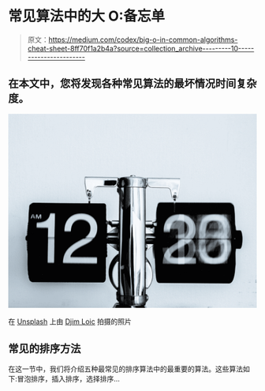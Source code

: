 # 常见算法中的大 O:备忘单

> 原文：<https://medium.com/codex/big-o-in-common-algorithms-cheat-sheet-8ff70f1a2b4a?source=collection_archive---------10----------------------->

## 在本文中，您将发现各种常见算法的最坏情况时间复杂度。

![](img/cd379f7d5a675d9ae6e9b303bffb61e7.png)

在 [Unsplash](https://unsplash.com?utm_source=medium&utm_medium=referral) 上由 [Djim Loic](https://unsplash.com/@loic?utm_source=medium&utm_medium=referral) 拍摄的照片

## 常见的排序方法

在这一节中，我们将介绍五种最常见的排序算法中的最重要的算法。这些算法如下:冒泡排序，插入排序，选择排序…